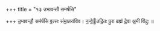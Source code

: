 +++
title = "१३ उभावन्तौ समर्षसि"

+++
उ॒भावन्तौ॒ सम॑र्षसि व॒त्सः सं॑मा॒तरा॑विव। न॒न्वे॒तदि॒तः पु॒रा ब्रह्म॑ दे॒वा अ॒मी वि॑दुः ॥
